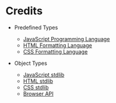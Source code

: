 # Credits

- Predefined Types
	- [JavaScript Programming Language](https://developer.mozilla.org/en-US/docs/Web/JavaScript/)
	- [HTML Formatting Language](https://developer.mozilla.org/en-US/docs/Web/HTML/)
	- [CSS Formatting Language](https://developer.mozilla.org/en-US/docs/Web/CSS/)

- Object Types
	- [JavaScript stdlib](https://developer.mozilla.org/en-US/docs/Web/JavaScript/Reference/Global_Objects/)
	- [HTML stdlib](https://developer.mozilla.org/en-US/docs/Web/HTML/)
	- [CSS stdlib](https://developer.mozilla.org/en-US/docs/Web/CSS/)
	- [Browser API](https://developer.mozilla.org/en-US/docs/Web/API/)
